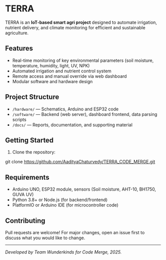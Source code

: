 # TERRA

TERRA is an **IoT-based smart agri project** designed to automate irrigation, nutrient delivery, and climate monitoring for efficient and sustainable agriculture.

## Features

- Real-time monitoring of key environmental parameters (soil moisture, temperature, humidity, light, UV, NPK)
- Automated irrigation and nutrient control system
- Remote access and manual override via web dashboard
- Modular software and hardware design

## Project Structure

- `/hardware/` — Schematics, Arduino and ESP32 code
- `/software/` — Backend (web server), dashboard frontend, data parsing scripts
- `/docs/` — Reports, documentation, and supporting material

## Getting Started

1. Clone the repository:

git clone https://github.com/AadityaChaturvedy/TERRA_CODE_MERGE.git

## Requirements

- Arduino UNO, ESP32 module, sensors (Soil moisture, AHT-10, BH1750, GUVA UV)
- Python 3.8+ or Node.js (for backend/frontend)
- PlatformIO or Arduino IDE (for microcontroller code)

## Contributing

Pull requests are welcome! For major changes, open an issue first to discuss what you would like to change.

---

*Developed by Team Wunderkinds for Code Merge, 2025.*
